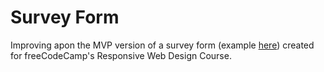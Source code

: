 # Survey Form 
 
Improving apon the MVP version of a survey form (example [here](https://survey-form.freecodecamp.rocks/)) created for freeCodeCamp's Responsive Web Design Course.